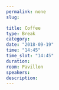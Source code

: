 ```yaml
---
permalink: none
slug:

title: Coffee
type: Break
category:
date: "2018-09-19"
time: "14:45"
time_slot: "14:45"
duration:
room: Pavillon
speakers:
description:
---
```

